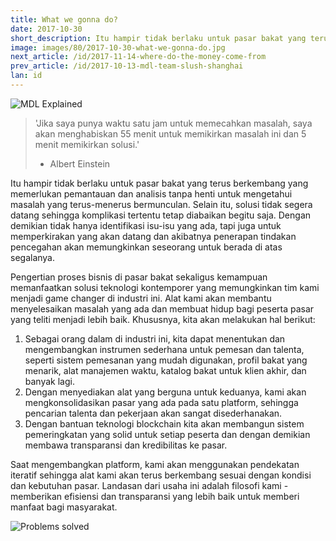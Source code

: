 ```yaml
---
title: What we gonna do?
date: 2017-10-30
short_description: Itu hampir tidak berlaku untuk pasar bakat yang terus berkembang yang memerlukan pemantauan dan analisis tanpa henti
image: images/80/2017-10-30-what-we-gonna-do.jpg
next_article: /id/2017-11-14-where-do-the-money-come-from
prev_article: /id/2017-10-13-mdl-team-slush-shanghai
lan: id
---
```


![MDL Explained](https://gateway.ipfs.io/ipfs/QmVqUgtsLLuUmLfEJSpejr36LFmSpnGsBLVKVj28tCkege/MDL%20Explained.jpg)

> 'Jika saya punya waktu satu jam untuk memecahkan masalah, saya akan menghabiskan 55 menit untuk memikirkan masalah ini dan 5 menit memikirkan solusi.'
> - Albert Einstein

Itu hampir tidak berlaku untuk pasar bakat yang terus berkembang yang memerlukan pemantauan dan analisis tanpa henti untuk mengetahui masalah yang terus-menerus bermunculan. Selain itu, solusi tidak segera datang sehingga komplikasi tertentu tetap diabaikan begitu saja. Dengan demikian tidak hanya identifikasi isu-isu yang ada, tapi juga untuk memperkirakan yang akan datang dan akibatnya penerapan tindakan pencegahan akan memungkinkan seseorang untuk berada di atas segalanya.

Pengertian proses bisnis di pasar bakat sekaligus kemampuan memanfaatkan solusi teknologi kontemporer yang memungkinkan tim kami menjadi game changer di industri ini. Alat kami akan membantu menyelesaikan masalah yang ada dan membuat hidup bagi peserta pasar yang teliti menjadi lebih baik.
Khususnya, kita akan melakukan hal berikut:

1.	Sebagai orang dalam di industri ini, kita dapat menentukan dan mengembangkan instrumen sederhana untuk pemesan dan talenta, seperti sistem pemesanan yang mudah digunakan, profil bakat yang menarik, alat manajemen waktu, katalog bakat untuk klien akhir, dan banyak lagi.
2.	Dengan menyediakan alat yang berguna untuk keduanya, kami akan mengkonsolidasikan pasar yang ada pada satu platform, sehingga pencarian talenta dan pekerjaan akan sangat disederhanakan.
3.	Dengan bantuan teknologi blockchain kita akan membangun sistem pemeringkatan yang solid untuk setiap peserta dan dengan demikian membawa transparansi dan kredibilitas ke pasar.

Saat mengembangkan platform, kami akan menggunakan pendekatan iteratif sehingga alat kami akan terus berkembang sesuai dengan kondisi dan kebutuhan pasar. Landasan dari usaha ini adalah filosofi kami - memberikan efisiensi dan transparansi yang lebih baik untuk memberi manfaat bagi masyarakat.

![Problems solved](https://gateway.ipfs.io/ipfs/Qmes4y4RJ2LQot6i3sYoc2QDyhxs4RqHEMHVQBEfjs8V5q/Market%20problems%20solved.jpg)
